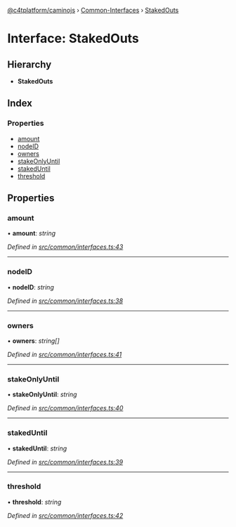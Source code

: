 [@c4tplatform/caminojs](../README.md) › [Common-Interfaces](../modules/common_interfaces.md) › [StakedOuts](common_interfaces.stakedouts.md)

# Interface: StakedOuts

## Hierarchy

* **StakedOuts**

## Index

### Properties

* [amount](common_interfaces.stakedouts.md#amount)
* [nodeID](common_interfaces.stakedouts.md#nodeid)
* [owners](common_interfaces.stakedouts.md#owners)
* [stakeOnlyUntil](common_interfaces.stakedouts.md#stakeonlyuntil)
* [stakedUntil](common_interfaces.stakedouts.md#stakeduntil)
* [threshold](common_interfaces.stakedouts.md#threshold)

## Properties

###  amount

• **amount**: *string*

*Defined in [src/common/interfaces.ts:43](https://github.com/chain4travel/caminojs/blob/8077d740/src/common/interfaces.ts#L43)*

___

###  nodeID

• **nodeID**: *string*

*Defined in [src/common/interfaces.ts:38](https://github.com/chain4travel/caminojs/blob/8077d740/src/common/interfaces.ts#L38)*

___

###  owners

• **owners**: *string[]*

*Defined in [src/common/interfaces.ts:41](https://github.com/chain4travel/caminojs/blob/8077d740/src/common/interfaces.ts#L41)*

___

###  stakeOnlyUntil

• **stakeOnlyUntil**: *string*

*Defined in [src/common/interfaces.ts:40](https://github.com/chain4travel/caminojs/blob/8077d740/src/common/interfaces.ts#L40)*

___

###  stakedUntil

• **stakedUntil**: *string*

*Defined in [src/common/interfaces.ts:39](https://github.com/chain4travel/caminojs/blob/8077d740/src/common/interfaces.ts#L39)*

___

###  threshold

• **threshold**: *string*

*Defined in [src/common/interfaces.ts:42](https://github.com/chain4travel/caminojs/blob/8077d740/src/common/interfaces.ts#L42)*
